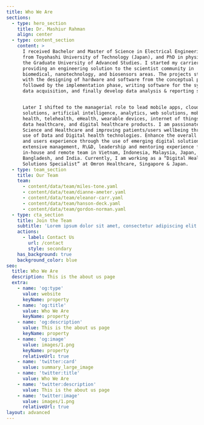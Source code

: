 ```yaml
---
title: Who We Are
sections:
  - type: hero_section
    title: Dr. Mashiur Rahman
    align: center
  - type: content_section
    content: >
      I received Bachelor and Master of Science in Electrical Engineering degree
      from Toyohashi University of Technology (Japan), and PhD in physics from
      the Graduate University of Advanced Studies. I started my carrier by
      providing an engineering solution to the scientist community in
      biomedical, nanotechnology, and biosensors areas. The projects started
      with the designing of hardware and software from the conceptual phase,
      followed by the implementation phase, writing software for the system and
      data acquisition, and finally develop data analysis & reporting system.


      Later I shifted to the managerial role to lead mobile apps, cloud
      solutions, artificial intelligence, analytics, web solutions, mobile
      health, telehealth, eHealth, wearable devices, internet of things (IoT),
      data healthcare, and digital healthcare products. I am passionate for Life
      Science and Healthcare and improving patients/users wellbeing through the
      use of Data and Digital health technologies. Enhance the overall patients
      and users experience through the use of emerging digital solutions. I have
      extensive management, R\&D, leadership and mentoring experience for
      in-house and remote team in Vietnam, Indonesia, Malaysia, Japan,
      Bangladesh, and India. Currently, I am working as a “Digital Healthcare
      Solutions Specialist” at Omron Healthcare, Singapore & Japan.
  - type: team_section
    title: Our Team
    team:
      - content/data/team/miles-tone.yaml
      - content/data/team/dianne-ameter.yaml
      - content/data/team/eleanor-carr.yaml
      - content/data/team/hanson-deck.yaml
      - content/data/team/gordon-norman.yaml
  - type: cta_section
    title: Join the Team
    subtitle: 'Lorem ipsum dolor sit amet, consectetur adipiscing elit.'
    actions:
      - label: Contact Us
        url: /contact
        style: secondary
    has_background: true
    background_color: blue
seo:
  title: Who We Are
  description: This is the about us page
  extra:
    - name: 'og:type'
      value: website
      keyName: property
    - name: 'og:title'
      value: Who We Are
      keyName: property
    - name: 'og:description'
      value: This is the about us page
      keyName: property
    - name: 'og:image'
      value: images/1.png
      keyName: property
      relativeUrl: true
    - name: 'twitter:card'
      value: summary_large_image
    - name: 'twitter:title'
      value: Who We Are
    - name: 'twitter:description'
      value: This is the about us page
    - name: 'twitter:image'
      value: images/1.png
      relativeUrl: true
layout: advanced
---
```

